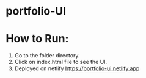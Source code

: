 # portfolio-UI

# How to Run:
1. Go to the folder directory.
2. Click on index.html file to see the UI.
3. Deployed on netlify https://portfolio-ui.netlify.app